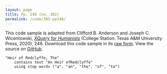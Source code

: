 ```yaml
---
layout: page
title: Pp. 248 (no. 302)
permalink: /code/302-pp248/
---
```


This code sample is adapted from Clifford B. Anderson and Joseph C. Wicentowski, 
[_XQuery for Humanists_](/) (College Station: Texas A&M University Press, 2020), 248. 
Download this code sample in its [raw form](/code/302-pp248/302-pp248.xq).
View the source on [GitHub](https://github.com/coding4humanists/xquery4humanists/blob/release/code/302-pp248/302-pp248.xq).

```xquery
"Heir of Redclyffe, The" 
    contains text "An Heir ofRedclyffe" 
    using stop words ("a", "an", "the", "of", "to")
```  
